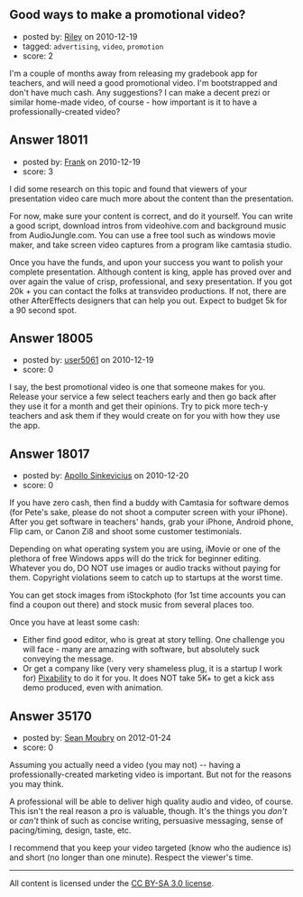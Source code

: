 ## Good ways to make a promotional video?

- posted by: [Riley](https://stackexchange.com/users/-1/4218-riley) on 2010-12-19
- tagged: `advertising`, `video`, `promotion`
- score: 2

I'm a couple of months away from releasing my gradebook app for teachers, and will need a good promotional video.  I'm bootstrapped and don't have much cash.  Any suggestions?  I can make a decent prezi or similar home-made video, of course - how important is it to have a professionally-created video?


## Answer 18011

- posted by: [Frank](https://stackexchange.com/users/-1/4858-frank) on 2010-12-19
- score: 3

I did some research on this topic and found that viewers of your presentation video care much more about the content than the presentation.

For now, make sure your content is correct, and do it yourself.  You can write a good script, download intros from videohive.com and background music from AudioJungle.com.  You can use a free tool such as windows movie maker, and take screen video captures from a program like camtasia studio.

Once you have the funds, and upon your success you want to polish your complete presentation.  Although content is king, apple has proved over and over again the value of crisp, professional, and sexy presentation.  If you got 20k + you can contact the folks at transvideo productions.  If not, there are other AfterEffects designers that can help you out.  Expect to budget 5k for a 90 second spot. 




## Answer 18005

- posted by: [user5061](https://stackexchange.com/users/-1/5061-user5061) on 2010-12-19
- score: 0

I say, the best promotional video is one that someone makes for you. Release your service a few select teachers early and then go back after they use it for a month and get their opinions. Try to pick more tech-y teachers and ask them if they would create on for you with how they use the app.


## Answer 18017

- posted by: [Apollo Sinkevicius](https://stackexchange.com/users/-1/2119-apollo-sinkevicius) on 2010-12-20
- score: 0

<p>If you have zero cash, then find a buddy with Camtasia for software demos (for Pete's sake, please do not shoot a computer screen with your iPhone). After you get software in teachers' hands, grab your iPhone, Android phone, Flip cam, or Canon Zi8 and shoot some customer testimonials. </p>

<p>Depending on what operating system you are using, iMovie or one of the plethora of free Windows apps will do the trick for beginner editing. Whatever you do, DO NOT use images or audio tracks without paying for them. Copyright violations seem to catch up to startups at the worst time. </p>

<p>You can get stock images from iStockphoto (for 1st time accounts you can find a coupon out there) and stock music from several places too.</p>

<p>Once you have at least some cash:</p>

<ul>
<li>Either find good editor, who is great at story telling. One challenge you will face - many are amazing with software, but absolutely suck conveying the message.</li>
<li>Or get a company like (very very shameless plug, it is a startup I work for) <a href="http://pixability.com" rel="nofollow">Pixability</a> to do it for you. It does NOT take 5K+ to get a kick ass demo produced, even with animation.</li>
</ul>



## Answer 35170

- posted by: [Sean Moubry](https://stackexchange.com/users/-1/15912-sean-moubry) on 2012-01-24
- score: 0

Assuming you actually need a video (you may not) -- having a professionally-created marketing video is important. But not for the reasons you may think.

A professional will be able to deliver high quality audio and video, of course. This isn't the real reason a pro is valuable, though. It's the things you *don't* or *can't* think of such as concise writing, persuasive messaging, sense of pacing/timing, design, taste, etc.

I recommend that you keep your video targeted (know who the audience is) and short (no longer than one minute). Respect the viewer's time.



---

All content is licensed under the [CC BY-SA 3.0 license](https://creativecommons.org/licenses/by-sa/3.0/).
